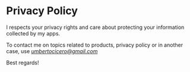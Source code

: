 # Privacy Policy
I respects your privacy rights and care about protecting your information collected by my apps.

To contact me on topics related to products, privacy policy or in another case, use *umbertocicero@gmail.com*

Best regards!
